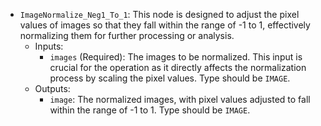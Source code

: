 - `ImageNormalize_Neg1_To_1`: This node is designed to adjust the pixel values of images so that they fall within the range of -1 to 1, effectively normalizing them for further processing or analysis.
    - Inputs:
        - `images` (Required): The images to be normalized. This input is crucial for the operation as it directly affects the normalization process by scaling the pixel values. Type should be `IMAGE`.
    - Outputs:
        - `image`: The normalized images, with pixel values adjusted to fall within the range of -1 to 1. Type should be `IMAGE`.
